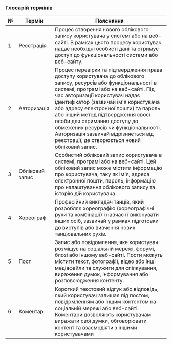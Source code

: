 ### Глосарій термінів

| № |      Термін      |   Поясняння         |
|---|------------------|---------------------|
| 1 |    Реєстрація   |  Процес створення нового облікового запису користувача у системі або на веб-сайті. В рамках цього процесу користувач надає необхідні особисті дані та отримує доступ до функціональності системи або веб-сайту. | 
| 2 |    Авторизація   |  Процес перевірки та підтвердження права доступу користувача до облікового запису, ресурсів або функціональності в системі, програмі або на веб-сайті. Під час авторизації користувач надає ідентифікатор (зазвичай ім'я користувача або адресу електронної пошти) та пароль або інший метод підтвердження своєї особи для отримання доступу до обмежених ресурсів чи функціональності. Авторизація зазвичай відрізняється від реєстрації, де створюється новий обліковий запис. | 
| 3 |   Обліковий запис   |  Особистий обліковий запис користувача в системі, програмі або на веб-сайті. Цей обліковий запис може містити інформацію про користувача, таку як ім'я, адреса електронної пошти, пароль, інформацію про налаштування облікового запису та історію дій користувача.|
| 4 |    Хореограф   | Професійний викладач танців, який розробляє хореографію (хореографічні рухи та комбінації) і навчає її виконувати інших осіб, зазвичай у рамках підготовки до виступів або вивчення нових танцювальних рухів.|
| 5 | Пост    |  Запис або повідомлення, яке користувач розміщує на соціальній мережі, форумі, блозі або іншому веб-сайті. Пости можуть містити текст, фотографії, відео або інші медіафайли та служити для спілкування, вираження думок, інформування або розповсюдження контенту.|
| 6 |  Коментар | Короткий текстовий відгук або відповідь, який користувач залишає під постом, повідомленням або іншим контентом на соціальній мережі або веб-сайті. Коментари дозволяють користувачам виражати свої думки, обговорювати контент та взаємодіяти з іншими користувачами |